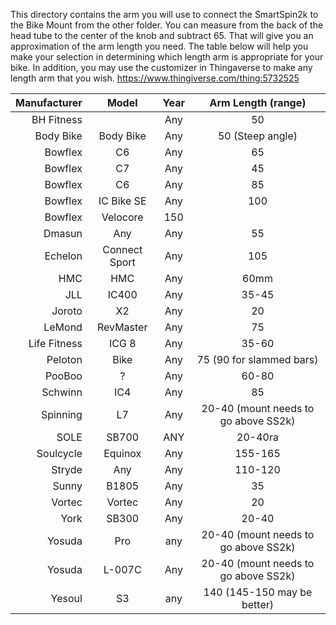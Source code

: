 This directory contains the arm you will use to connect the SmartSpin2k to the Bike Mount from the other folder. You can measure from the back of the head tube to the center of the knob and subtract 65. That will give you an approximation of the arm length you need. The table below will help you make your selection in determining which length arm is appropriate for your bike. In addition, you may use the customizer in Thingaverse to make any length arm that you wish. 
https://www.thingiverse.com/thing:5732525

Manufacturer|Model|Year|Arm Length (range)
----------: |:---:|:---:|:------:
BH Fitness||Any|50
Body Bike|Body Bike|Any|50 (Steep angle)
Bowflex|C6|Any|65
Bowflex|C7|Any|45
Bowflex|C6|Any|85
Bowflex|IC Bike SE|Any|100
Bowflex|Velocore|150
Dmasun|Any|Any|55
Echelon|Connect Sport|Any| 105
HMC|HMC|Any|60mm
JLL|IC400|Any|35-45
Joroto|X2|Any|20
LeMond|RevMaster|Any|75
Life Fitness|ICG 8|Any|35-60
Peloton|Bike|Any|75 (90 for slammed bars)
PooBoo|?|Any|60-80
Schwinn|IC4|Any|85
Spinning|L7|Any|20-40 (mount needs to go above SS2k)
SOLE|SB700|ANY|20-40ra
Soulcycle|Equinox|Any|155-165
Stryde|Any|Any|110-120
Sunny|B1805|Any|35
Vortec|Vortec|Any|20
York|SB300|Any|20-40
Yosuda|Pro|any|20-40 (mount needs to go above SS2k)
Yosuda|L-007C|Any|20-40 (mount needs to go above SS2k)
Yesoul|S3|any| 140 (145-150 may be better)



